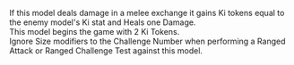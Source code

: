 If this model deals damage in a melee exchange it gains Ki tokens equal to the enemy model's Ki stat and Heals one Damage.  
This model begins the game with 2 Ki Tokens.  
Ignore Size modifiers to the Challenge Number when performing a Ranged Attack or Ranged Challenge Test against this model.